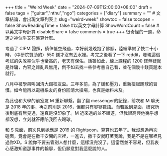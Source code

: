 +++
title = "Weird Week"
date = "2024-07-09T12:00:00+08:00"
draft = false
tags = ["guitar","nthu","ngo"]
categories = ["diary"]
summary = ""  # 文章結論，會出現文章列表上
slug="weird-week"
showtoc = false
tocopen = false
ShowReadingTime = false #以英文字母計算
ShowWordCount = false #以英文字母計算
disableShare = false
comments = true
+++
很奇怪的一週，命運之神似乎又在盤算什麼。


考過了 CIPM 證照，僥倖低空飛過，幸好前幾晚抱了佛腳，陸續準備了快二十小時，（中研院贊助的）550 鎂才沒有丟水裡。考完之後看了一下 reddit，發現這個考試的失敗率似乎也蠻高的，老天有保佑。話雖如此，線上課程的 1200 鎂無疑就是詐騙，內容之雜亂與無用，倒不如去找一些參考書自己看，並花個幾十鎂買題本就行。


八月中被學弟叫回清大踢校友盃。三年多前，為了緩和壓力，重新撿起踢球的習慣。如今能再以電機系友的身份回清大操場，也真是始料未及。


為此也和大學的前室友 M 重新聯繫。翻了翻 messenger的紀錄，前次和 M 聊天是 2018 年的事，再之前則是 2016，但都只有寥寥數語。而若說到見面，研究所後到底有無見過，還真是沒印象了。M 近來過的並不順遂，但我很高興他幾乎想都沒想，立刻就答應陪我回去踢球。


和 S 見面，前次見到她應是 2019 的 Rightscon，算算也五年了。我沒想過再次碰面，竟會是在撒丰安開的店裡，一進去，撒丰安就盯著我說，我是不是在哪裡見過你XD。S 說你不要去管別人想什麼，這樣沒完沒了。這當然並不容易，但我衷心感激知道那事件的輪廓，但仍願意對我這麼說的人。